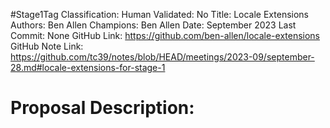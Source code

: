 #Stage1Tag
Classification:
Human Validated: No
Title: Locale Extensions
Authors: Ben Allen
Champions: Ben Allen
Date: September 2023
Last Commit: None
GitHub Link: https://github.com/ben-allen/locale-extensions
GitHub Note Link: https://github.com/tc39/notes/blob/HEAD/meetings/2023-09/september-28.md#locale-extensions-for-stage-1

# Proposal Description:
